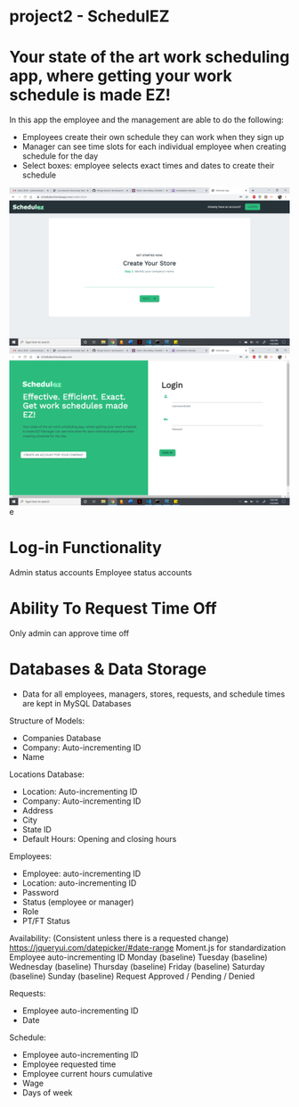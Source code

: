 # project2 - SchedulEZ

# Your state of the art work scheduling app, where getting your work schedule is made EZ!

In this app the employee and the management are able to do the following:

- Employees create their own schedule they can work when they sign up
- Manager can see time slots for each individual employee when creating schedule for the day
- Select boxes: employee selects exact times and dates to create their schedule

![alt test](public/images/p1.png)
![alt test](public/images/p2.png)e

 # Log-in Functionality
Admin status accounts
Employee status accounts

# Ability To Request Time Off
Only admin can approve time off 

# Databases & Data Storage
- Data for all employees, managers, stores, requests, and schedule times are kept in MySQL Databases

Structure of Models: 
- Companies Database 
- Company: Auto-incrementing ID 
- Name 

Locations Database:
- Location: Auto-incrementing ID
- Company: Auto-incrementing ID 
- Address
- City
- State ID  
- Default Hours: Opening and closing hours 

Employees:
- Employee: auto-incrementing ID 
- Location: auto-incrementing ID
- Password
- Status (employee or manager)
- Role
- PT/FT Status

Availability:
(Consistent unless there is a requested change)
https://jqueryui.com/datepicker/#date-range
Moment.js for standardization 
Employee auto-incrementing ID
Monday (baseline)
Tuesday (baseline)
Wednesday (baseline)
Thursday (baseline)
Friday (baseline) 
Saturday (baseline)
Sunday (baseline) 
Request Approved / Pending / Denied 

Requests: 
- Employee auto-incrementing ID
- Date

Schedule:
- Employee auto-incrementing ID
- Employee requested time 
- Employee current hours cumulative 
- Wage 
- Days of week 
